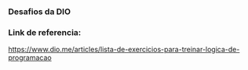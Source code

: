 ### Desafios da DIO

### Link de referencia:
https://www.dio.me/articles/lista-de-exercicios-para-treinar-logica-de-programacao

